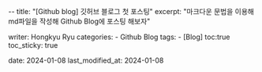 --
title: "[Github blog] 깃허브 블로그 첫 포스팅"
excerpt: "마크다운 문법을 이용해 md파일을 작성해 Github Blog에 포스팅 해보자"

writer: Hongkyu Ryu
categories:
    - Github Blog
tags:
    - [Blog]
toc:true
toc_sticky: true

date: 2024-01-08
last_modified_at: 2024-01-08